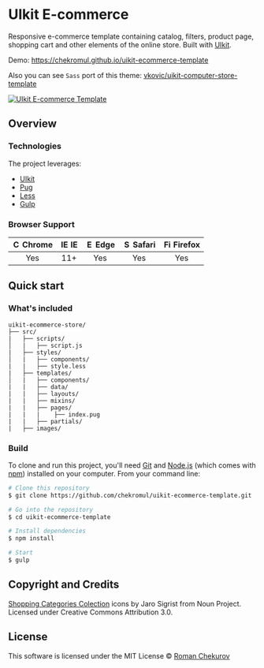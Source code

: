# UIkit E-commerce 

Responsive e-commerce template containing catalog, filters, product page, shopping cart and other elements of the online store. Built with [UIkit](https://getuikit.com).

Demo: https://chekromul.github.io/uikit-ecommerce-template

Also you can see `Sass` port of this theme: [vkovic/uikit-computer-store-template](https://github.com/vkovic/uikit-computer-store-template) 

[![UIkit E-commerce Template](https://raw.githubusercontent.com/chekromul/uikit-ecommerce-template/gh-pages/images/preview.png "UIkit E-commerce Template")](https://raw.githubusercontent.com/chekromul/uikit-ecommerce-template/gh-pages/images/preview.png "UIkit E-commerce Template")

## Overview

### Technologies

The project leverages:

- [UIkit](https://getuikit.com)
- [Pug](https://pugjs.org)
- [Less](http://lesscss.org)
- [Gulp](https://gulpjs.com)


### Browser Support
| <img src="https://user-images.githubusercontent.com/1215767/34348387-a2e64588-ea4d-11e7-8267-a43365103afe.png" alt="Chrome" width="16px" height="16px" /> Chrome | <img src="https://user-images.githubusercontent.com/1215767/34348590-250b3ca2-ea4f-11e7-9efb-da953359321f.png" alt="IE" width="16px" height="16px" /> IE | <img src="https://user-images.githubusercontent.com/1215767/34348380-93e77ae8-ea4d-11e7-8696-9a989ddbbbf5.png" alt="Edge" width="16px" height="16px" /> Edge | <img src="https://user-images.githubusercontent.com/1215767/34348394-a981f892-ea4d-11e7-9156-d128d58386b9.png" alt="Safari" width="16px" height="16px" /> Safari | <img src="https://user-images.githubusercontent.com/1215767/34348383-9e7ed492-ea4d-11e7-910c-03b39d52f496.png" alt="Firefox" width="16px" height="16px" /> Firefox |
| :---------: | :---------: | :---------: | :---------: | :---------: |
| Yes | 11+ | Yes | Yes | Yes |

## Quick start

### What's included

```
uikit-ecommerce-store/
├── src/
|   ├── scripts/
│   |   ├── script.js
|   ├── styles/
│   |   ├── components/
|   |   ├── style.less
|   ├── templates/
│   |   ├── components/
|   |   ├── data/
|   |   ├── layouts/
|   |   ├── mixins/
|   |   ├── pages/
|   |   |    ├── index.pug
|   |   ├── partials/
|   ├── images/

```

### Build

To clone and run this project, you'll need [Git](https://git-scm.com) and [Node.js](https://nodejs.org/en/download/) (which comes with [npm](https://npmjs.com)) installed on your computer. From your command line:

```bash
# Clone this repository
$ git clone https://github.com/chekromul/uikit-ecommerce-template.git

# Go into the repository
$ cd uikit-ecommerce-template

# Install dependencies
$ npm install

# Start
$ gulp
```

## Copyright and Credits

[Shopping Categories Colection](https://thenounproject.com/jarosigrist/collection/shopping-categories) icons by Jaro Sigrist from Noun Project. Licensed under Creative Commons Attribution 3.0.

## License

This software is licensed under the MIT License © [Roman Chekurov](https://github.com/chekromul)
